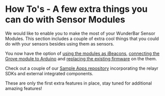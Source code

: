 # How To's - A few extra things you can do with Sensor Modules

We would like to enable you to make the most of your WunderBar Sensor Modules. 
This section includes a couple of extra cool things that you could do with your sensors besides using them as sensors. 

You now have the option of [using the modules as iBeacons](https://developer.relayr.io/documents/HowTos/iBeacons), [connecting the Grove module to Arduino](https://developer.relayr.io/documents/HowTos/Arduino) and [replacing the existing firmware](https://developer.relayr.io/documents/HowTos/Flashing) on the them.

Check out a couple of our [Sample Apps repository](https://github.com/relayr/public-apps) incorporating the relayr SDKs and external integrated components. 

These are only the first extra features in place, stay tuned for additional amazing features!

 